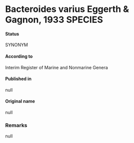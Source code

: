 # Bacteroides varius Eggerth & Gagnon, 1933 SPECIES

#### Status
SYNONYM

#### According to
Interim Register of Marine and Nonmarine Genera

#### Published in
null

#### Original name
null

### Remarks
null